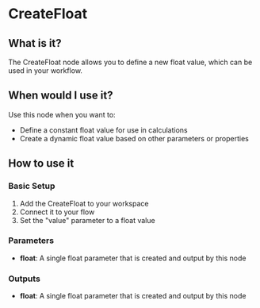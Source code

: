 # CreateFloat

## What is it?

The CreateFloat node allows you to define a new float value, which can be used in your workflow.

## When would I use it?

Use this node when you want to:

- Define a constant float value for use in calculations
- Create a dynamic float value based on other parameters or properties

## How to use it

### Basic Setup

1. Add the CreateFloat to your workspace
2. Connect it to your flow
3. Set the "value" parameter to a float value

### Parameters

- **float**: A single float parameter that is created and output by this node

### Outputs

- **float**: A single float parameter that is created and output by this node